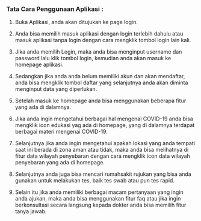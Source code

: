 ### Tata Cara Penggunaan Aplikasi : 

1. Buka Aplikasi, anda akan ditujukan ke page login.

2. Anda  bisa memilih masuk aplikasi dengan login terlebih dahulu atau masuk aplikasi tanpa login dengan cara mengklik tombol login lain kali.

3. Jika anda memilih Login, maka anda bisa menginput username dan password lalu klik tombol login, kemudian anda akan masuk ke homepage aplikasi.

4. Sedangkan jika anda anda belum memiliki akun dan akan mendaftar, anda bisa mengklik tombol daftar yang selanjutnya anda akan diminta menginput data yang diperlukan.

5. Setelah masuk ke homepage anda bisa menggunakan beberapa fitur yang ada di dalamnya.

6. Jika anda ingin mengetahui berbagai hal mengenai COVID-19 anda bisa mengklik icon edukasi yag ada di homepage, yang di dalamnya terdapat berbagai materi mengenai COVID-19.

7. Selanjutnya jika anda ingin mengetahui apakah lokasi yang anda tempati saat ini berada di zona aman atau tidak, maka anda bisa melihatnya di fitur data wilayah penyebaran dengan cara mengklik icon data wilayah penyebaran yang ada di homepage.

8. Selanjutnya anda juga bisa mencari rumahsakit rujukan yang bisa anda gunakan untuk melakukan tes, baik tes swab atau pun tes rapid.

9. Selain itu jika anda memiliki berbagai macam pertanyaan yang ingin anda ajukan, maka anda bisa menggunakan fitur faq atau jika ingin berkonsultasi secara langsung kepada dokter anda bisa memilih fitur tanya jawab.
